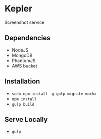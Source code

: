 # Kepler

Screenshot service

## Dependencies

* NodeJS
* MongoDB
* PhantomJS
* AWS bucket

## Installation
* `sudo npm install -g gulp migrate mocha`
* `npm install`
* `gulp build`

## Serve Locally
* `gulp`
